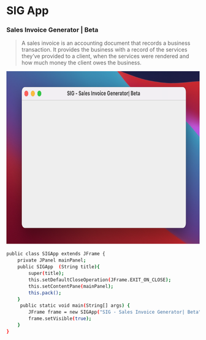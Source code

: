 # SIG App






### Sales Invoice Generator | Beta
> A sales invoice is an accounting document that records a business transaction.
> It provides the business with a record of the services they’ve provided to a client, 
> when the services were rendered and how much money the client owes the business.


<p align="center">
<img  src="https://raw.githubusercontent.com/MahmoudSharkawy/SIG_AppV1/master/Screen%20Shot%202022-06-29%20at%205.31.12%20PM.png"  width="650" height="450" />
</p>

```sh
public class SIGApp extends JFrame {
    private JPanel mainPanel;
    public SIGApp  (String title){
        super(title);
        this.setDefaultCloseOperation(JFrame.EXIT_ON_CLOSE);
        this.setContentPane(mainPanel);
        this.pack();
    }
     public static void main(String[] args) {
        JFrame frame = new SIGApp("SIG - Sales Invoice Generator| Beta");
        frame.setVisible(true);
    }
}
```


```sh
